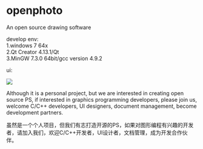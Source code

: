 # openphoto
An open source drawing software

develop env:  
1.windows 7 64x  
2.Qt Creator 4.13.1/Qt  
3.MinGW 7.3.0 64bit/gcc version 4.9.2  



ui:

![](https://img-blog.csdnimg.cn/20210206105549926.png)



Although it is a personal project, but we are interested in creating open source PS, if interested in graphics programming developers, please join us, welcome C/C++ developers, UI designers, document management, become development partners.

虽然是一个个人项目，但我们有志打造开源的PS，如果对图形编程有兴趣的开发者，请加入我们，欢迎C/C++开发者，UI设计者，文档管理，成为开发合作伙伴。


